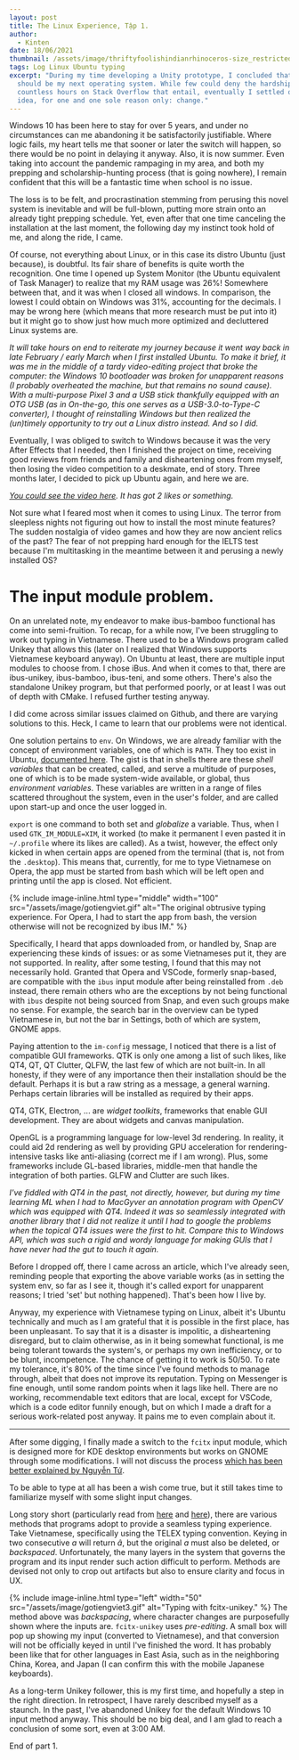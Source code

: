 ```yaml
---
layout: post
title: The Linux Experience, Tập 1.
author:
  - Kinten
date: 18/06/2021
thumbnail: /assets/image/thriftyfoolishindianrhinoceros-size_restricted.gif
tags: Log Linux Ubuntu typing
excerpt: "During my time developing a Unity prototype, I concluded that Linux
  should be my next operating system. While few could deny the hardship and
  countless hours on Stack Overflow that entail, eventually I settled on the
  idea, for one and one sole reason only: change."
---
```

Windows 10 has been here to stay for over 5 years, and under no circumstances can me abandoning it be satisfactorily justifiable. Where logic fails, my heart tells me that sooner or later the switch will happen, so there would be no point in delaying it anyway. Also, it is now summer. Even taking into account the pandemic rampaging in my area, and both my prepping and scholarship-hunting process (that is going nowhere), I remain confident that this will be a fantastic time when school is no issue. 

The loss is to be felt, and procrastination stemming from perusing this novel system is inevitable and will be full-blown, putting more strain onto an already tight prepping schedule. Yet, even after that one time canceling the installation at the last moment, the following day my instinct took hold of me, and along the ride, I came. 

Of course, not everything about Linux, or in this case its distro Ubuntu (just because), is doubtful. Its fair share of benefits is quite worth the recognition. One time I opened up System Monitor (the Ubuntu equivalent of Task Manager) to realize that my RAM usage was 26%! Somewhere between that, and it was when I closed all windows. In comparison, the lowest I could obtain on Windows was 31%, accounting for the decimals. I may be wrong here (which means that more research must be put into it) but it might go to show just how much more optimized and decluttered Linux systems are. 

*It will take hours on end to reiterate my journey because it went way back in late February / early March when I first installed Ubuntu. To make it brief, it was me in the middle of a tardy video-editing project that broke the computer: the Windows 10 bootloader was broken for unapparent reasons (I probably overheated the machine, but that remains no sound cause). With a multi-purpose Pixel 3 and a USB stick thankfully equipped with an OTG USB (as in On-the-go, this one serves as a USB-3.0-to-Type-C converter), I thought of reinstalling Windows but then realized the (un)timely opportunity to try out a Linux distro instead. And so I did.*

Eventually, I was obliged to switch to Windows because it was the very After Effects that I needed, then I finished the project on time, receiving good reviews from friends and family and disheartening ones from myself, then losing the video competition to a deskmate, end of story. Three months later, I decided to pick up Ubuntu again, and here we are. [](https://www.youtube.com/watch?v=f6zqM6swPSg&list=PLUagNmqMoHJqzu0EQi1RG2DB4vDFj_YC9&index=1)

*[You could see the video here](https://www.youtube.com/watch?v=f6zqM6swPSg&list=PLUagNmqMoHJqzu0EQi1RG2DB4vDFj_YC9&index=1). It has got 2 likes or something.*

Not sure what I feared most when it comes to using Linux. The terror from sleepless nights not figuring out how to install the most minute features? The sudden nostalgia of video games and how they are now ancient relics of the past? The fear of not prepping hard enough for the IELTS test because I'm multitasking in the meantime between it and perusing a newly installed OS?

# The input module problem.

On an unrelated note, my endeavor to make ibus-bamboo functional has come into semi-fruition. To recap, for a while now, I've been struggling to work out typing in Vietnamese. There used to be a Windows program called Unikey that allows this (later on I realized that Windows supports Vietnamese keyboard anyway). On Ubuntu at least, there are multiple input modules to choose from. I chose iBus. And when it comes to that, there are ibus-unikey, ibus-bamboo, ibus-teni, and some others. There's also the standalone Unikey program, but that performed poorly, or at least I was out of depth with CMake. I refused further testing anyway. 

I did come across similar issues claimed on Github, and there are varying solutions to this. Heck, I came to learn that our problems were not identical.

One solution pertains to `env`. On Windows, we are already familiar with the concept of environment variables, one of which is `PATH`. They too exist in Ubuntu, [documented here](https://help.ubuntu.com/community/EnvironmentVariables). The gist is that in shells there are these *shell variables* that can be created, called, and serve a multitude of purposes, one of which is to be made system-wide available, or global, thus *environment variables*. These variables are written in a range of files scattered throughout the system, even in the user's folder, and are called upon start-up and once the user logged in.

`export` is one command to both set and *globalize* a variable. Thus, when I used `GTK_IM_MODULE=XIM`, it worked (to make it permanent I even pasted it in `~/.profile` where its likes are called). As a twist, however, the effect only kicked in when certain apps are opened from the terminal (that is, not from the `.desktop`). This means that, currently, for me to type Vietnamese on Opera, the app must be started from bash which will be left open and printing until the app is closed. Not efficient.  

{% include image-inline.html type="middle" width="100" src="/assets/image/gotiengviet.gif" alt="The original obtrusive typing experience. For Opera, I had to start the app from bash, the version otherwise will not be recognized by ibus IM." %}

Specifically, I heard that apps downloaded from, or handled by, Snap are experiencing these kinds of issues: or as some Vietnameses put it, they are not supported. In reality, after some testing, I found that this may not necessarily hold. Granted that Opera and VSCode, formerly snap-based, are compatible with the `ibus` input module after being reinstalled from `.deb` instead, there remain others who are the exceptions by not being functional with `ibus` despite not being sourced from Snap, and even such groups make no sense. For example, the search bar in the overview can be typed Vietnamese in, but not the bar in Settings, both of which are system, GNOME apps. 

Paying attention to the `im-config` message, I noticed that there is a list of compatible GUI frameworks. QTK is only one among a list of such likes, like QT4, QT, QT Clutter, QLFW, the last few of which are not built-in. In all honesty, if they were of any importance then their installation should be the default. Perhaps it is but a raw string as a message, a general warning. Perhaps certain libraries will be installed as required by their apps.

QT4, GTK, Electron, ... are *widget toolkits*, frameworks that enable GUI development. They are about widgets and canvas manipulation.

OpenGL is a programming language for low-level 3d rendering. In reality, it could aid 2d rendering as well by providing GPU acceleration for rendering-intensive tasks like anti-aliasing (correct me if I am wrong). Plus, some frameworks include GL-based libraries, middle-men that handle the integration of both parties. GLFW and Clutter are such likes.

*I've fiddled with QT4 in the past, not directly, however, but during my time learning ML when I had to MacGyver an annotation program with OpenCV which was equipped with QT4. Indeed it was so seamlessly integrated with another library that I did not realize it until I had to google the problems when the topical QT4 issues were the first to hit. Compare this to Windows API, which was such a rigid and wordy language for making GUIs that I have never had the gut to touch it again.*

Before I dropped off, there I came across an article, which I've already seen, reminding people that exporting the above variable works (as in setting the system env, so far as I see it, though it's called export for unapparent reasons; I tried 'set' but nothing happened). That's been how I live by.

Anyway, my experience with Vietnamese typing on Linux, albeit it's Ubuntu technically and much as I am grateful that it is possible in the first place, has been unpleasant. To say that it is a disaster is impolitic, a disheartening disregard, but to claim otherwise, as in it being somewhat functional, is me being tolerant towards the system's, or perhaps my own inefficiency, or to be blunt, incompetence. The chance of getting it to work is 50/50. To rate my tolerance, it's 80% of the time since I've found methods to manage through, albeit that does not improve its reputation. Typing on Messenger is fine enough, until some random points when it lags like hell. There are no working, recommendable text editors that are local, except for VSCode, which is a code editor funnily enough, but on which I made a draft for a serious work-related post anyway. It pains me to even complain about it.

- - -

After some digging, I finally made a switch to the `fcitx` input module, which is designed more for KDE desktop environments but works on GNOME through some modifications. I will not discuss the process [which has been better explained by Nguyễn Tứ](https://www.sitecuatui.com/fcitx-unikey/). 

To be able to type at all has been a wish come true, but it still takes time to familiarize myself with some slight input changes. 

Long story short (particularly read from [here](https://lewtds.github.io/2014/07/31/uoc-mo-bo-go-kieu-unikey/) and [here](https://hi.imnhan.com/posts/ibus-is-dead-to-me-use-fcitx-instead-vi/)), there are various methods that programs adopt to provide a seamless typing experience. Take Vietnamese, specifically using the TELEX typing convention. Keying in two consecutive *a* will return *â*, but the original *a* must also be deleted, or *backspaced*. Unfortunately, the many layers in the system that governs the program and its input render such action difficult to perform. Methods are devised not only to crop out artifacts but also to ensure clarity and focus in UX. 

{% include image-inline.html type="left" width="50" src="/assets/image/gotiengviet3.gif" alt="Typing with fcitx-unikey." %} The method above was *backspacing*, where character changes are purposefully shown where the inputs are. `fcitx-unikey` uses *pre-editing*. A small box will pop up showing my input (converted to Vietnamese), and that conversion will not be officially keyed in until I've finished the word. It has probably been like that for other languages in East Asia, such as in the neighboring China, Korea, and Japan (I can confirm this with the mobile Japanese keyboards). 

As a long-term Unikey follower, this is my first time, and hopefully a step in the right direction. In retrospect, I have rarely described myself as a staunch. In the past, I've abandoned Unikey for the default Windows 10 input method anyway. This should be no big deal, and I am glad to reach a conclusion of some sort, even at 3:00 AM.

End of part 1.
